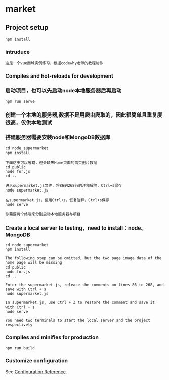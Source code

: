 # market

## Project setup
```
npm install
```
### intruduce
```
这是一个vue商城实例练习，根据codewhy老师的教程制作
```
### Compiles and hot-reloads for development
### 启动项目，也可以先启动node本地服务器后再启动
```
npm run serve
```

### 创建一个本地的服务器,数据不是用爬虫爬取的，因此很简单且重复度很高，仅供本地测试
### 搭建服务器需要安装node和MongoDB数据库
```
cd node_supermarket
npm install

下面这步可以省略，但会缺失Home页面的两页图片数据
cd public
node for.js
cd ..

进入supermarket.js文件，将86到268行的注释解除，Ctrl+s保存
node supermarket.js

在supermarket.js，使用Ctrl+z，恢复注释，Ctrl+s保存
node serve

你需要两个终端来分别启动本地服务器与项目

```
### Create a local server to testing，need to install：node、MongoDB
```
cd node_supermarket
npm install

The following step can be omitted, but the two page image data of the home page will be missing
cd public
node for.js
cd ..

Enter the supermarket.js, release the comments on lines 86 to 268, and save with Ctrl + s
node supermarket.js

In supermarket.js, use Ctrl + Z to restore the comment and save it with Ctrl + s
node serve

You need two terminals to start the local server and the project respectively

```


### Compiles and minifies for production
```
npm run build
```

### Customize configuration
See [Configuration Reference](https://cli.vuejs.org/config/).
